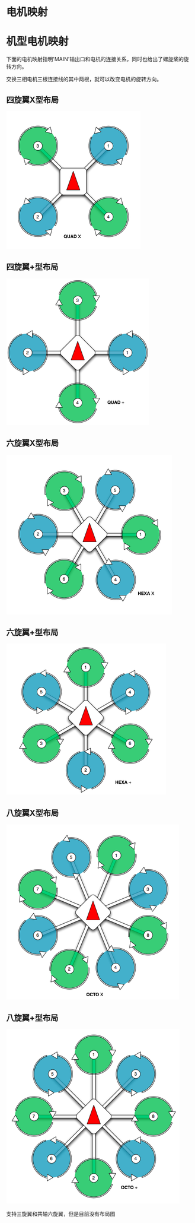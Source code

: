 # 电机映射

# 机型电机映射

下面的电机映射指明'MAIN'输出口和电机的连接关系，同时也给出了螺旋桨的旋转方向。

<aside class="tip">
交换三相电机三根连接线的其中两根，就可以改变电机的旋转方向。
</aside>

## 四旋翼X型布局

![Quadrotor X Layout](../pictures/motor_map/quadrotor_x_assignment.png)

## 四旋翼+型布局

![Quadrotor Plus Layout](../pictures/motor_map/quadrotor_plus_assignment.png)

## 六旋翼X型布局

![Hexarotor X Layout](../pictures/motor_map/hexarotor_x_assignment.png)

## 六旋翼+型布局

![Hexarotor Plus Layout](../pictures/motor_map/hexarotor_plus_assignment.png)

## 八旋翼X型布局

![Octorotor X Layout](../pictures/motor_map/octorotor_x_assignment.png)

## 八旋翼+型布局

![Octorotor Plus Layout](../pictures/motor_map/octorotor_plus_assignment.png)

<aside class="todo">
支持三旋翼和共轴六旋翼，但是目前没有布局图
</aside>